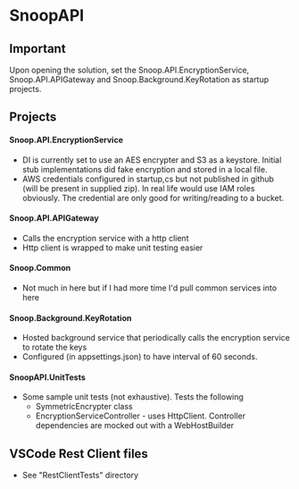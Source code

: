 # SnoopAPI

## Important

Upon opening the solution, set the Snoop.API.EncryptionService, Snoop.API.APIGateway and Snoop.Background.KeyRotation as startup projects.

## Projects

#### Snoop.API.EncryptionService
* DI is currently set to use an AES encrypter and S3 as a keystore. Initial stub implementations did fake encryption and stored in a local file.
* AWS credentials configured in startup,cs but not published in github (will be present in supplied zip). In real life would use IAM roles obviously. The credential are only good for writing/reading to a bucket.

####  Snoop.API.APIGateway
* Calls the encryption service with a http client
* Http client is wrapped to make unit testing easier

####  Snoop.Common
* Not much in here but if I had more time I'd pull common services  into here

####  Snoop.Background.KeyRotation
* Hosted background service that periodically calls the encryption service to rotate the  keys
* Configured (in appsettings.json) to have interval of 60 seconds.

#### SnoopAPI.UnitTests
* Some sample unit tests (not exhaustive). Tests the following
	* SymmetricEncrypter class
	* EncryptionServiceController - uses HttpClient. Controller dependencies are mocked out with a WebHostBuilder

## VSCode Rest Client files
* See "RestClientTests" directory
